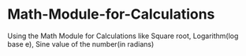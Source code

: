 # Math-Module-for-Calculations
Using the Math Module for Calculations like Square root, Logarithm(log base e), Sine value of the number(in radians)
